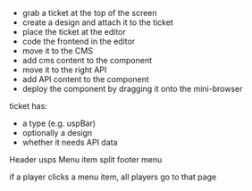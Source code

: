 - grab a ticket at the top of the screen
- create a design and attach it to the ticket
- place the ticket at the editor
- code the frontend in the editor
- move it to the CMS
- add cms content to the component
- move it to the right API
- add API content to the component
- deploy the component by dragging it onto the mini-browser

ticket has:

- a type (e.g. uspBar)
- optionally a design
- whether it needs API data

Header usps
Menu item
split footer menu

if a player clicks a menu item, all players go to that page
